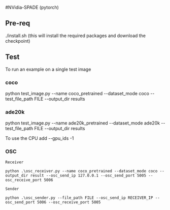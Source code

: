 #NVidia-SPADE (pytorch)

## Pre-req

./install.sh (this will install the required packages and download the checkpoint)


## Test
To run an example on a single test image

### coco

python test_image.py --name coco_pretrained --dataset_mode coco --test_file_path FILE --output_dir results

### ade20k

python test_image.py --name ade20k_pretrained --dataset_mode ade20k --test_file_path FILE --output_dir results

To use the CPU add --gpu_ids -1

### OSC

    Receiver 

    python .\osc_receiver.py --name coco_pretrained --dataset_mode coco --output_dir result --osc_send_ip 127.0.0.1 --osc_send_port 5005 --osc_receive_port 5006

    Sender 

    python .\osc_sender.py --file_path FILE --osc_send_ip RECEIVER_IP --osc_send_port 5006 --osc_receive_port 5005